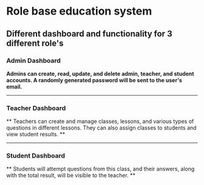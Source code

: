 # Role base education system

## Different dashboard and functionality for 3 different role's

### Admin Dashboard

**Admins can create, read, update, and delete admin, teacher, and student accounts. A randomly generated password will be sent to the user's email.**

___

### Teacher Dashboard

** Teachers can create and manage classes, lessons, and various types of questions in different lessons. They can also assign classes to students and view student results. **
___

### Student Dashboard

** Students will attempt questions from this class, and their answers, along with the total result, will be visible to the teacher. **
